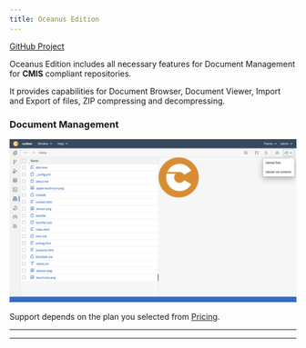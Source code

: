 ```yaml
---
title: Oceanus Edition
---
```


<div class="product-tag"><a href="https://github.com/codbex/codbex-oceanus" target="_blank">GitHub Project</a></div>

Oceanus Edition includes all necessary features for Document Management for <b>CMIS</b> compliant repositories.

It provides capabilities for Document Browser, Document Viewer, Import and Export of files, ZIP compressing and decompressing.

### Document Management

<img src="/images/features/documents-perspective.png">

<br>

Support depends on the plan you selected from <a href="https://www.codbex.com/pricing/">Pricing</a>.

<hr>


<hr>
